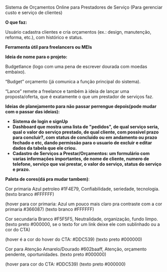 Sistema de Orçamentos Online para Prestadores de Serviço (Para gerenciar custo e serviço de clientes)



**O que faz:**



Usuário cadastra clientes e cria orçamentos (ex.: design, manutenção, reforma, etc.), com histórico e status.



**Ferramenta útil para freelancers ou MEIs**



**Ideia de nome para o projeto:**



Budgetlance (logo com uma pena de escrever dourada com moedas embaixo).



“Budget” orçamento (já comunica a função principal do sistema).

“Lance”  remete a freelance e também à ideia de lançar uma proposta/oferta, que é exatamente o que um prestador de serviços faz.



**Ideias de planejamento para não passar perrengue depois(pode mudar com o passar das ideias):**



* **Sistema de login e signUp**
* **Dashboard que mostra uma lista de "pedidos", de qual serviço seria, qual o valor do serviço prestado, de qual cliente, com possivel prazo para concluir?, com status de concluído ou em andamento ou prazo fechado e etc, dando permissão para o usuario de excluir e editar dados da tabela que ele criou.**
* **Cadastro de Serviços a Prestar/Orçamentos: um formulário com varias informações importantes, de nome de cliente, numero de telefone, serviço que vai prestar, o valor do serviço, status do serviço e prazo.**



**Paleta de cores(dá pra mudar tambem)**:



Cor primaria Azul petroleo #1F4E79, Confiabilidade, seriedade, tecnologia. (texto branco #FFFFFF)

(hover para cor primaria: Azul um pouco mais claro pra contraste com a cor primaria #366087) (texto branco #FFFFFF)



Cor secundaria Branco #F5F5F5, Neutralidade, organização, fundo limpo. (texto preto #000000, se o texto for um link deixe ele com sublinhado ou a cor do CTA)

(hover é a cor do hover do CTA: #DDC539) (texto preto #000000)



Cor para Atenção Amarelo/Dourado #602baaff, Atenção, orçamento pendente, oportunidades. (texto preto #000000)

(hover para cor do CTA: #DDC539) (texto preto #000000)



